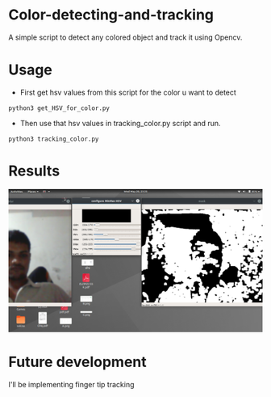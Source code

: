 # Color-detecting-and-tracking

A simple script to detect any colored object and track it using Opencv.

# Usage
* First get hsv values from this script for the color u want to detect
```
python3 get_HSV_for_color.py
```
* Then use that hsv values in tracking_color.py script and run.
```
python3 tracking_color.py
```

# Results
![get_hsv](/images/result1.png)

# Future development

I'll be implementing finger tip tracking
